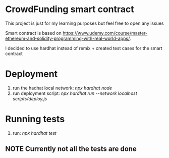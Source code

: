 # CrowdFunding smart contract

This project is just for my learning purposes but feel free to open any issues

Smart contract is based on https://www.udemy.com/course/master-ethereum-and-solidity-programming-with-real-world-apps/.

I decided to use hardhat instead of remix + created test cases for the smart contract

# Deployment
1) run the hadhat local network: *npx hardhat node*
2) run deployment script: *npx hardhat run --network localhost scripts/deploy.js*

# Running tests
1) run: *npx hardhat test*

## NOTE Currently not all the tests are done
